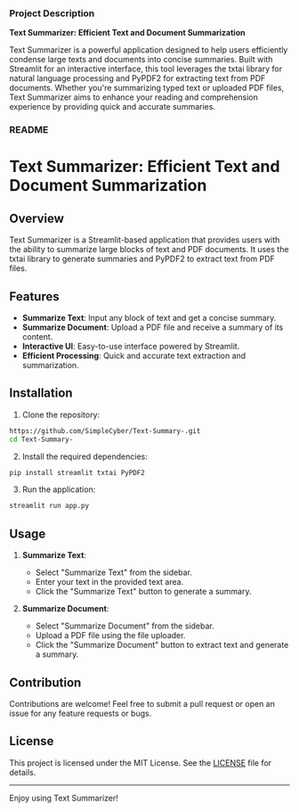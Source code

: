 ### Project Description

**Text Summarizer: Efficient Text and Document Summarization**

Text Summarizer is a powerful application designed to help users efficiently condense large texts and documents into concise summaries. Built with Streamlit for an interactive interface, this tool leverages the txtai library for natural language processing and PyPDF2 for extracting text from PDF documents. Whether you're summarizing typed text or uploaded PDF files, Text Summarizer aims to enhance your reading and comprehension experience by providing quick and accurate summaries.

### README

# Text Summarizer: Efficient Text and Document Summarization

## Overview

Text Summarizer is a Streamlit-based application that provides users with the ability to summarize large blocks of text and PDF documents. It uses the txtai library to generate summaries and PyPDF2 to extract text from PDF files.

## Features

- **Summarize Text**: Input any block of text and get a concise summary.
- **Summarize Document**: Upload a PDF file and receive a summary of its content.
- **Interactive UI**: Easy-to-use interface powered by Streamlit.
- **Efficient Processing**: Quick and accurate text extraction and summarization.

## Installation

1. Clone the repository:

```bash
https://github.com/SimpleCyber/Text-Summary-.git
cd Text-Summary-
```

2. Install the required dependencies:

```bash
pip install streamlit txtai PyPDF2
```

3. Run the application:

```bash
streamlit run app.py
```

## Usage

1. **Summarize Text**:
   - Select "Summarize Text" from the sidebar.
   - Enter your text in the provided text area.
   - Click the "Summarize Text" button to generate a summary.

2. **Summarize Document**:
   - Select "Summarize Document" from the sidebar.
   - Upload a PDF file using the file uploader.
   - Click the "Summarize Document" button to extract text and generate a summary.

## Contribution

Contributions are welcome! Feel free to submit a pull request or open an issue for any feature requests or bugs.

## License

This project is licensed under the MIT License. See the [LICENSE](LICENSE) file for details.

---

Enjoy using Text Summarizer!
